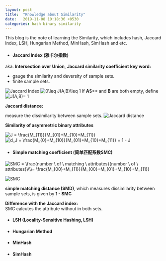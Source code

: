 ```yaml
---
layout: post
title:  "Knowledge about Similarity"
date:   2019-11-08 19:18:36 +0530
categories: hash binary similarity
---
```

This blog is the note of learning the Similarity, which includes hash, Jaccard Index, LSH, Hungarian Method, MinHash, SimHash and etc.



- #### Jaccard Index (雅卡尔指数)
aka. **Intersection over Union**, **Jaccard similarity coefficient**
**key word:**
- gauge the similarity and deversity of sample sets.
- finite sample sets.


![Jaccard Index](https://raw.githubusercontent.com/yasong/pics/master/blog/JI.png) 
<img src="https://latex.codecogs.com/gif.latex?0\leq&space;J(A,B)\leq&space;1" title="0\leq J(A,B)\leq 1" /> 
If **A**$** and **B** are both empty, define <img src="https://latex.codecogs.com/gif.latex?J(A,B)=&space;1" title="J(A,B)= 1" />

**Jaccard distance:**

measure the dissimilarity between sample sets.
![Jaccard distance](https://raw.githubusercontent.com/yasong/pics/master/blog/JD.png) 

**Similarity of asymmetric binary attributes**

<img src="https://latex.codecogs.com/gif.latex?J&space;=&space;\frac{M_{11}}{M_{01}&plus;M_{10}&plus;M_{11}}" title="J = \frac{M_{11}}{M_{01}+M_{10}+M_{11}}" />

<img src="https://latex.codecogs.com/gif.latex?d_J&space;=&space;\frac{M_{0}&plus;M_{10}}{M_{01}&plus;M_{10}&plus;M_{11}}&space;=&space;1&space;-&space;J" title="d_J = \frac{M_{0}+M_{10}}{M_{01}+M_{10}+M_{11}} = 1 - J" />

- #### Simple matching coefficient (简单匹配系数SMC)

<img src="https://latex.codecogs.com/gif.latex?SMC&space;=&space;\frac{number&space;\&space;of&space;\&space;matching&space;\&space;attributes}{number&space;\&space;of&space;\&space;attributes}\\\\=&space;\frac{M_{00}&plus;M_{11}}{M_{00}&plus;M_{01}&plus;M_{10}&plus;M_{11}}" title="SMC = \frac{number \ of \ matching \ attributes}{number \ of \ attributes}\\\\= \frac{M_{00}+M_{11}}{M_{00}+M_{01}+M_{10}+M_{11}}" />

![SMC](https://raw.githubusercontent.com/yasong/pics/master/blog/SMC.png) 

**simple matching distance (SMD)**, which measures dissimilarity between sample sets, is given by **1 - SMC** 

**Difference with the Jaccard index:**
</br>
SMC calcutes the attribute without in both sets.

- #### LSH (Locality-Sensitive Hashing, LSH)

- #### Hungarian Method

- #### MinHash

- #### SimHash